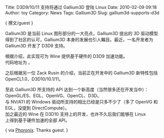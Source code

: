 Title: D3D9/10/11 支持将通过 Gallium3D 登陆 Linux
Date: 2010-02-09 09:18
Author: toy
Category: News
Tags: Gallium3D
Slug: gallium3d-supports-d3d

{ 撰文/guest }

Gallium3D 是当前 Linux 图形部分的一大亮点，Gallium3D 提出的 3D
驱动模型得到了社区的认可，Gallium3D
本身的发展也引人瞩目。最近，一名开发者为 Gallium3D 开发了 D3D9 支持。

根据介绍，此实现可为 Wine 提供基于硬件的 D3D9 加速功能。  
代码地址为 。

之后根据另一位 Zack Rusin 的介绍，当前正在开发中的 Gallium3D 新特性包括  
OpenCL1.0、D3D10/10.1/11。

至此 Gallium3D 所支持的 API 达到一个新高度（当然很多还在开发当中）：  
OpenGL/ES、EGL、OpenVG、OpenCL、D3D。  
与 NV/ATI 的 Windows 驱动所支持的相比已经是只多不少了（多了 OpenVG 和  
EGL，没提到 DirectCompute）。  
加之最近的 Wine 在 D3D10 支持上的开发，也许不久后我们能够在 Linux  
上得到基于硬件加速的全部 API。

{ via
[Phoronix](http://www.phoronix.com/scan.php?page=news\_item&px=Nzk2OQ).
Thanks guest. }
